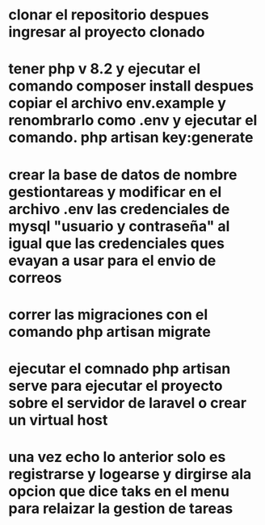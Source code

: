 # clonar el repositorio   despues  ingresar al proyecto clonado   
# tener php v 8.2   y  ejecutar el comando composer  install despues  copiar el archivo env.example y renombrarlo como .env  y ejecutar el comando. php artisan key:generate
# crear  la base de  datos de  nombre  gestiontareas   y modificar en el archivo .env las  credenciales de  mysql  "usuario y contraseña"  al igual que las credenciales ques evayan a usar para el envio de correos

# correr las  migraciones  con el comando php artisan migrate 
# ejecutar el comnado php artisan serve  para ejecutar el proyecto sobre  el servidor de laravel o  crear  un virtual host 
# una  vez  echo lo anterior  solo es  registrarse y logearse  y dirgirse ala opcion que dice taks en el  menu para  relaizar la gestion de tareas